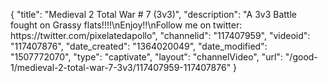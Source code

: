 {
    "title": "Medieval 2 Total War # 7 (3v3)",
    "description": "A 3v3 Battle fought on Grassy flats!!!!\nEnjoy!!\nFollow me on twitter: https:\/\/twitter.com\/pixelatedapollo",
    "channelid": "117407959",
    "videoid": "117407876",
    "date_created": "1364020049",
    "date_modified": "1507772070",
    "type": "captivate",
    "layout": "channelVideo",
    "url": "\/good-1\/medieval-2-total-war-7-3v3\/117407959-117407876"
}